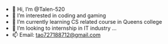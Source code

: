 - 👋 Hi, I’m @Talen-520
- 👀 I’m interested in coding and gaming 
- 🌱 I’m currently learning CS related course in Queens college
- 💞️ I’m looking to internship in IT industry ...
- 📫 Email: tao727188712@gmail.com

<!---
Talen-520/Talen-520 is a ✨ special ✨ repository because its `README.md` (this file) appears on your GitHub profile.
You can click the Preview link to take a look at your changes.
--->
